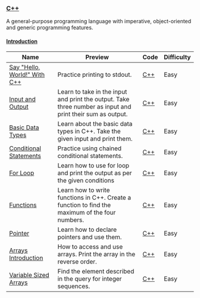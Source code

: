 
### [C++](https://www.hackerrank.com/domains/cpp)
A general-purpose programming language with imperative, object-oriented and generic programming features.


#### [Introduction](https://www.hackerrank.com/domains/cpp/cpp-introduction)

Name | Preview | Code | Difficulty
---- | ------- | ---- | ----------
[Say "Hello, World!" With C++](https://www.hackerrank.com/challenges/cpp-hello-world)|Practice printing to stdout.|[C++](cpp-hello-world.cpp)|Easy
[Input and Output](https://www.hackerrank.com/challenges/cpp-input-and-output)|Learn to take in the input and print the output. Take three number as input and print their sum as output.|[C++](cpp-input-and-output.cpp)|Easy
[Basic Data Types](https://www.hackerrank.com/challenges/c-tutorial-basic-data-types)|Learn about the basic data types in C++. Take the given input and print them.|[C++](c-tutorial-basic-data-types.cpp)|Easy
[Conditional Statements](https://www.hackerrank.com/challenges/c-tutorial-conditional-if-else)|Practice using chained conditional statements.|[C++](c-tutorial-conditional-if-else.cpp)|Easy
[For Loop](https://www.hackerrank.com/challenges/c-tutorial-for-loop)|Learn how to use for loop and print the output as per the given conditions|[C++](c-tutorial-for-loop.cpp)|Easy
[Functions](https://www.hackerrank.com/challenges/c-tutorial-functions)|Learn how to write functions in C++. Create a function to find the maximum of the four numbers.|[C++](c-tutorial-functions.cpp)|Easy
[Pointer](https://www.hackerrank.com/challenges/c-tutorial-pointer)|Learn how to declare pointers and use them.|[C++](c-tutorial-pointer.cpp)|Easy
[Arrays Introduction](https://www.hackerrank.com/challenges/arrays-introduction)|How to access and use arrays. Print the array in the reverse order.|[C++](arrays-introduction.cpp)|Easy
[Variable Sized Arrays](https://www.hackerrank.com/challenges/variable-sized-arrays)|Find the element described in the query for integer sequences.|[C++](variable-sized-arrays.cpp)|Easy

